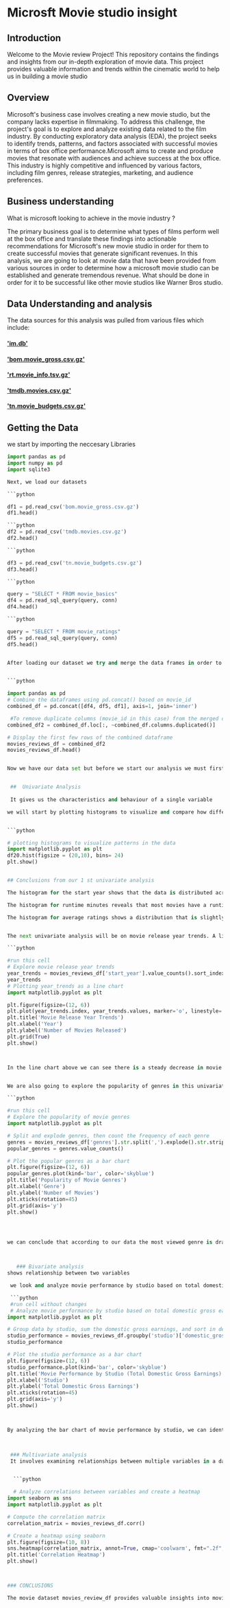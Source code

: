 # Microsft Movie studio insight

## Introduction

Welcome to the Movie review Project! This repository contains the findings and insights from our in-depth exploration of movie data. This project provides valuable information and trends within the cinematic world to help us in building a movie studio

## Overview

Microsoft's business case involves creating a new movie studio, but the company lacks expertise in filmmaking. To address this challenge, the project's goal is to explore and analyze existing data related to the film industry. By conducting exploratory data analysis (EDA), the project seeks to identify trends, patterns, and factors associated with successful movies in terms of box office performance.Microsoft aims to create and produce movies that resonate with audiences and achieve success at the box office. This industry is highly competitive and influenced by various factors, including film genres, release strategies, marketing, and audience preferences.

## Business understanding

What is microsoft looking to achieve in the movie industry ?

The primary business goal is to determine what types of films perform well at the box office and translate these findings into actionable recommendations for Microsoft's new movie studio in order for them to create successful movies that generate significant revenues.
In this analysis, we are going to look at movie data that have been provided from various sources in order to determine how a microsoft movie studio can be established and generate tremendous revenue. What should be done in order for it to be successful like other movie studios like Warner Bros studio.

## Data Understanding and analysis


The data sources for this analysis was pulled from various files which include:

#### ['im.db'](https://www.imdb.com/)
#### ['bom.movie_gross.csv.gz'](https://www.boxofficemojo.com/)
#### ['rt.movie_info.tsv.gz'](https://www.rottentomatoes.com/)
#### ['tmdb.movies.csv.gz'](https://www.themoviedb.org/tv/airing-today)
#### ['tn.movie_budgets.csv.gz'](https://www.the-numbers.com/)

## Getting the Data

we start by importing the neccesary Libraries

```python
import pandas as pd
import numpy as pd
import sqlite3

Next, we load our datasets

```python

df1 = pd.read_csv('bom.movie_gross.csv.gz')
df1.head()

```python
df2 = pd.read_csv('tmdb.movies.csv.gz')
df2.head()

```python

df3 = pd.read_csv('tn.movie_budgets.csv.gz')
df3.head()

```python 

query = "SELECT * FROM movie_basics"
df4 = pd.read_sql_query(query, conn)
df4.head() 

```python

query = "SELECT * FROM movie_ratings"
df5 = pd.read_sql_query(query, conn)
df5.head()


After loading our dataset we try and merge the data frames in order to get a single dataset


```python

import pandas as pd
# Combine the dataframes using pd.concat() based on movie_id
combined_df = pd.concat([df4, df5, df1], axis=1, join='inner')

 #To remove duplicate columns (movie_id in this case) from the merged dataframe
combined_df2 = combined_df.loc[:, ~combined_df.columns.duplicated()]

# Display the first few rows of the combined dataframe
movies_reviews_df = combined_df2
movies_reviews_df.head()


Now we have our data set but before we start our analysis we must first clean our data in order to get the right analysis. 


 ##  Univariate Analysis
 
 It gives us the characteristics and behaviour of a single variable

we will start by plotting histograms to visualize and compare how different variables work  in the dataframe movies_review_df  i.e variables that contain floats and integers


```python 

# plotting histograms to visualize patterns in the data
import matplotlib.pyplot as plt
df20.hist(figsize = (20,10), bins= 24)
plt.show()


## Conclusions from our 1 st univariate analysis 

The histogram for the start year shows that the data is distributed across the years 2010 to 2019. There is a relatively even distribution of movies over this period, with some variation.

The histogram for runtime minutes reveals that most movies have a runtime between 80 to 100 minutes. There are fewer movies with extremely short or long runtimes, indicating a peak around the average runtime. This means its has a symmetrical distribution

The histogram for average ratings shows a distribution that is slightly left-skewed. Most movies have ratings between 6.5 and 7.5, with fewer movies receiving very low or very high ratings.


The next univariate analysis will be on movie release year trends. A line graph will be plotted in order to visualise the trend in movie years

```python 

#run this cell
# Explore movie release year trends
year_trends = movies_reviews_df['start_year'].value_counts().sort_index()
year_trends
# Plotting year_trends as a line chart
import matplotlib.pyplot as plt

plt.figure(figsize=(12, 6))
plt.plot(year_trends.index, year_trends.values, marker='o', linestyle='-')
plt.title('Movie Release Year Trends')
plt.xlabel('Year')
plt.ylabel('Number of Movies Released')
plt.grid(True)
plt.show()



In the line chart above we can see there is a steady decrease in movie release since 2010 to 2016 but after 2016 there have been an increase in movie releases. 2019 had the highest number of movies released ever according to the analysis. We can identify specific years with spikes or drops in movie releases, which may be due to factors such as major industry events, economic conditions, or cultural trends. We can analyze the general pattern of movie releases, such as whether there are cyclical patterns or a continuous upward trend. Based on these observations, we can draw conclusions about the historical trends in movie releases and potentially make hypotheses about the underlying factors driving these trends.


We are also going to explore the popularity of genres in this univariate analysis by plotting a graph which will enables us visualize and know which genres are prefered.

```python

#run this cell
# Explore the popularity of movie genres
import matplotlib.pyplot as plt

# Split and explode genres, then count the frequency of each genre
genres = movies_reviews_df['genres'].str.split(',').explode().str.strip()
popular_genres = genres.value_counts()

# Plot the popular genres as a bar chart
plt.figure(figsize=(12, 6))
popular_genres.plot(kind='bar', color='skyblue')
plt.title('Popularity of Movie Genres')
plt.xlabel('Genre')
plt.ylabel('Number of Movies')
plt.xticks(rotation=45)
plt.grid(axis='y')
plt.show()




we can conclude that according to our data the most viewed genre is drama the followed by documentary.This means that most viewers and film makers prefer drama and documentaries because they are the most watched genre compared to the others. What we actually did was we re arranged the genres into a descending order and plottted it against the number of movies in oorder to get the best visualization of our data I would advise my colleagues that we should focus mainly on drama documentaries and comedy in order to get more views and more sales for as to flourish and meet our goals as a company



   ### Bivariate analysis
shows relationship between two variables

 we look and analyze movie performance by studio based on total domestic gross earnings by plotting a bar chart.

 ```python
 #run cell without changes
 # Analyze movie performance by studio based on total domestic gross earnings
import matplotlib.pyplot as plt

# Group data by studio, sum the domestic gross earnings, and sort in descending order
studio_performance = movies_reviews_df.groupby('studio')['domestic_gross'].sum().sort_values(ascending=False)
studio_performance

# Plot the studio performance as a bar chart
plt.figure(figsize=(12, 6))
studio_performance.plot(kind='bar', color='skyblue')
plt.title('Movie Performance by Studio (Total Domestic Gross Earnings)')
plt.xlabel('Studio')
plt.ylabel('Total Domestic Gross Earnings')
plt.xticks(rotation=45)
plt.grid(axis='y')
plt.show()



By analyzing the bar chart of movie performance by studio, we can identify which studios have achieved the highest total domestic gross earnings in my dataset and that is BV studios. This analysis can provide insights into the financial success of studios within the movie industry. We can use this information for various purposes, including studio comparisons, investment decisions, and understanding the competitive landscape of the industry.
 


 ### Multivariate analysis
 It involves examining relationships between multiple variables in a dataset simultaneously.In the dataset 'movies_review_df' we can perform multivariate analysis to explore how multiple variables, such as 'averagerating,' 'numvotes,' and 'runtime_minutes,' are related. One way to visualize this is by creating a heatmap of the correlations between these variables


  ```python

  # Analyze correlations between variables and create a heatmap
import seaborn as sns
import matplotlib.pyplot as plt

# Compute the correlation matrix
correlation_matrix = movies_reviews_df.corr()

# Create a heatmap using seaborn
plt.figure(figsize=(10, 8))
sns.heatmap(correlation_matrix, annot=True, cmap='coolwarm', fmt=".2f", linewidths=0.5)
plt.title('Correlation Heatmap')
plt.show()



### CONCLUSIONS

The movie dataset movies_review_df provides valuable insights into movie characteristics, trends, and performance. Key takeaways include the observation of changing movie release trends over the years, the popularity of drama and documentaries among viewers, and the financial success of BV studios. Further analysis and investigation can be conducted to explore the underlying factors driving these trends and correlations, allowing for more informed decision-making within the movie industry. It's important to note that while correlations provide insights into linear relationships, other complex relationships and factors may influence movie performance and trends.























   -




 
# movie_reviews-project
# movie_reviews-project

